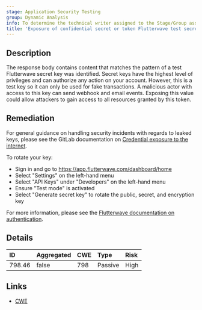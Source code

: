 ```yaml
---
stage: Application Security Testing
group: Dynamic Analysis
info: To determine the technical writer assigned to the Stage/Group associated with this page, see https://handbook.gitlab.com/handbook/product/ux/technical-writing/#assignments
title: 'Exposure of confidential secret or token Flutterwave test secret key'
---
```


## Description

The response body contains content that matches the pattern of a test Flutterwave secret key was identified. Secret keys have the highest level of privileges and can authorize any action on your account. However, this is a test key so it can only be used for fake transactions. A malicious actor with access to this key can send webhook and email events.
Exposing this value could allow attackers to gain access to all resources granted by this token.

## Remediation

For general guidance on handling security incidents with regards to leaked keys, please see the GitLab documentation on [Credential exposure to the internet](../../../../../security/responding_to_security_incidents.md#credential-exposure-to-public-internet).

To rotate your key:

- Sign in and go to <https://app.flutterwave.com/dashboard/home>
- Select "Settings" on the left-hand menu
- Select "API Keys" under "Developers" on the left-hand menu
- Ensure "Test mode" is activated
- Select "Generate secret key" to rotate the public, secret, and encryption key

For more information, please see the [Flutterwave documentation on authentication](https://developer.flutterwave.com/docs/authentication).

## Details

| ID | Aggregated | CWE | Type | Risk |
|:---|:-----------|:----|:-----|:-----|
| 798.46 | false | 798 | Passive | High |

## Links

- [CWE](https://cwe.mitre.org/data/definitions/798.html)
